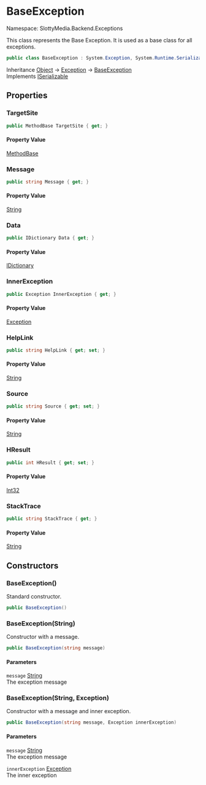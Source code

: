 # BaseException

Namespace: SlottyMedia.Backend.Exceptions

This class represents the Base Exception. It is used as a base class for all exceptions.

```csharp
public class BaseException : System.Exception, System.Runtime.Serialization.ISerializable
```

Inheritance [Object](https://docs.microsoft.com/en-us/dotnet/api/system.object) → [Exception](https://docs.microsoft.com/en-us/dotnet/api/system.exception) → [BaseException](./slottymedia.backend.exceptions.baseexception.md)<br>
Implements [ISerializable](https://docs.microsoft.com/en-us/dotnet/api/system.runtime.serialization.iserializable)

## Properties

### **TargetSite**

```csharp
public MethodBase TargetSite { get; }
```

#### Property Value

[MethodBase](https://docs.microsoft.com/en-us/dotnet/api/system.reflection.methodbase)<br>

### **Message**

```csharp
public string Message { get; }
```

#### Property Value

[String](https://docs.microsoft.com/en-us/dotnet/api/system.string)<br>

### **Data**

```csharp
public IDictionary Data { get; }
```

#### Property Value

[IDictionary](https://docs.microsoft.com/en-us/dotnet/api/system.collections.idictionary)<br>

### **InnerException**

```csharp
public Exception InnerException { get; }
```

#### Property Value

[Exception](https://docs.microsoft.com/en-us/dotnet/api/system.exception)<br>

### **HelpLink**

```csharp
public string HelpLink { get; set; }
```

#### Property Value

[String](https://docs.microsoft.com/en-us/dotnet/api/system.string)<br>

### **Source**

```csharp
public string Source { get; set; }
```

#### Property Value

[String](https://docs.microsoft.com/en-us/dotnet/api/system.string)<br>

### **HResult**

```csharp
public int HResult { get; set; }
```

#### Property Value

[Int32](https://docs.microsoft.com/en-us/dotnet/api/system.int32)<br>

### **StackTrace**

```csharp
public string StackTrace { get; }
```

#### Property Value

[String](https://docs.microsoft.com/en-us/dotnet/api/system.string)<br>

## Constructors

### **BaseException()**

Standard constructor.

```csharp
public BaseException()
```

### **BaseException(String)**

Constructor with a message.

```csharp
public BaseException(string message)
```

#### Parameters

`message` [String](https://docs.microsoft.com/en-us/dotnet/api/system.string)<br>
The exception message

### **BaseException(String, Exception)**

Constructor with a message and inner exception.

```csharp
public BaseException(string message, Exception innerException)
```

#### Parameters

`message` [String](https://docs.microsoft.com/en-us/dotnet/api/system.string)<br>
The exception message

`innerException` [Exception](https://docs.microsoft.com/en-us/dotnet/api/system.exception)<br>
The inner exception
